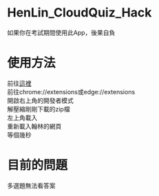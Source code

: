 # HenLin_CloudQuiz_Hack

如果你在考試期間使用此App，後果自負

#  使用方法
前往[這裡](https://github.com/yoni13/HenLin_CloudQuiz_Hack/releases)  
前往chrome://extensions或edge://extensions  
開啟右上角的開發者模式  
解壓縮剛剛下載的zip檔  
左上角載入  
重新載入翰林的網頁  
等個幾秒  
# 目前的問題
多選題無法看答案
